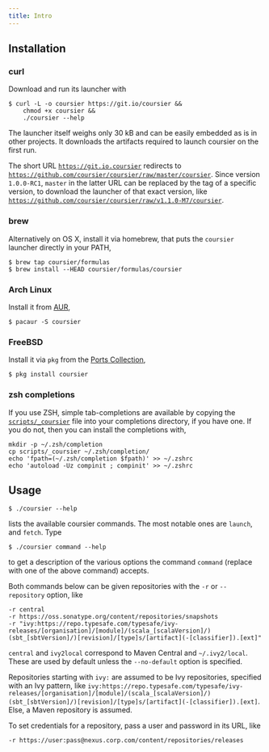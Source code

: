 ```yaml
---
title: Intro
---
```


## Installation

### curl

Download and run its launcher with
```
$ curl -L -o coursier https://git.io/coursier &&
    chmod +x coursier &&
    ./coursier --help
```

The launcher itself weighs only 30 kB and can be easily embedded as is in other projects.
It downloads the artifacts required to launch coursier on the first run.

The short URL [`https://git.io.coursier`](https://git.io.coursier) redirects to
[`https://github.com/coursier/coursier/raw/master/coursier`](https://github.com/coursier/coursier/raw/master/coursier).
Since version `1.0.0-RC1`, `master` in the latter URL can be replaced by the
tag of a specific version, to download the launcher of that exact version, like
[`https://github.com/coursier/coursier/raw/v1.1.0-M7/coursier`](https://github.com/coursier/coursier/raw/v1.1.0-M7/coursier).

### brew

Alternatively on OS X, install it via homebrew, that puts the `coursier` launcher directly in your PATH,
```
$ brew tap coursier/formulas
$ brew install --HEAD coursier/formulas/coursier
```

### Arch Linux

Install it from [AUR](https://aur.archlinux.org/packages/coursier/),
```
$ pacaur -S coursier
```

### FreeBSD

Install it via `pkg` from the [Ports Collection](https://www.freshports.org/devel/coursier/),
```
$ pkg install coursier
```

### zsh completions

If you use ZSH, simple tab-completions are available by copying the
[`scripts/_coursier`](https://raw.githubusercontent.com/coursier/coursier/master/scripts/_coursier)
file into your completions directory, if you have one. If
you do not, then you can install the completions with,
```
mkdir -p ~/.zsh/completion
cp scripts/_coursier ~/.zsh/completion/
echo 'fpath=(~/.zsh/completion $fpath)' >> ~/.zshrc
echo 'autoload -Uz compinit ; compinit' >> ~/.zshrc
```

## Usage

```
$ ./coursier --help
```
lists the available coursier commands. The most notable ones are `launch`, and `fetch`. Type
```
$ ./coursier command --help
```
to get a description of the various options the command `command` (replace with one
of the above command) accepts.

Both commands below can be given repositories with the `-r` or `--repository` option, like
```
-r central
-r https://oss.sonatype.org/content/repositories/snapshots
-r "ivy:https://repo.typesafe.com/typesafe/ivy-releases/[organisation]/[module]/(scala_[scalaVersion]/)(sbt_[sbtVersion]/)[revision]/[type]s/[artifact](-[classifier]).[ext]"
```

`central` and `ivy2local` correspond to Maven Central and `~/.ivy2/local`. These are used by default
unless the `--no-default` option is specified.

Repositories starting with `ivy:` are assumed to be Ivy repositories, specified with an Ivy pattern, like `ivy:https://repo.typesafe.com/typesafe/ivy-releases/[organisation]/[module]/(scala_[scalaVersion]/)(sbt_[sbtVersion]/)[revision]/[type]s/[artifact](-[classifier]).[ext]`.
Else, a Maven repository is assumed.

To set credentials for a repository, pass a user and password in its URL, like
```
-r https://user:pass@nexus.corp.com/content/repositories/releases
```
